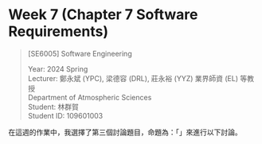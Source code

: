 # Week 7 (Chapter 7 Software Requirements)

> [SE6005] Software Engineering
> 
> Year: 2024 Spring   
> Lecturer: 鄭永斌 (YPC), 梁德容 (DRL), 莊永裕 (YYZ) 業界師資 (EL) 等教授  
> Department of Atmospheric Sciences  
> Student: 林群賀  
> Student ID: 109601003

在這週的作業中，我選擇了第三個討論題目，命題為：「」來進行以下討論。

